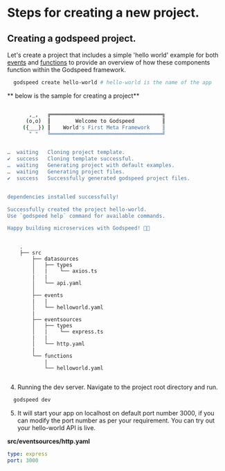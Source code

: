 # Steps for creating a new project.
## Creating a godspeed project.
Let's create a project that includes a simple 'hello world' example for both [events](/docs/events/overview.md) and [functions](/docs/workflows/overview.md) to provide an overview of how these components function within the Godspeed framework.

```bash
  godspeed create hello-world # hello-world is the name of the app
```

** below is the sample for creating a project** 
    
```bash

       ,_,   ╔════════════════════════════════════╗
      (o,o)  ║        Welcome to Godspeed         ║
     ({___}) ║    World's First Meta Framework    ║
       " "   ╚════════════════════════════════════╝


…  waiting   Cloning project template.
✔  success   Cloning template successful.
…  waiting   Generating project with default examples.
…  waiting   Generating project files.
✔  success   Successfully generated godspeed project files.


dependencies installed successfully!

Successfully created the project hello-world.
Use `godspeed help` command for available commands. 

Happy building microservices with Godspeed! 🚀🎉


```
     
```

    .
    ├── src
        ├── datasources
        │   ├── types
        │   |    └── axios.ts
        |   |
        │   └── api.yaml
        │
        ├── events
        |   |
        │   └── helloworld.yaml
        |
        ├── eventsources
        │   ├── types
        │   |    └── express.ts
        |   |
        │   └── http.yaml
        |
        └── functions
            |
            └── helloworld.yaml


```


4. Running the dev server. Navigate to the project root directory and run.

```bash
  godspeed dev
```

5. It will start your app on localhost on default port number 3000, if you can modify the port number as per your requirement. You can try out your hello-world API is live.

**src/eventsources/http.yaml**
```yaml
type: express
port: 3000
```

